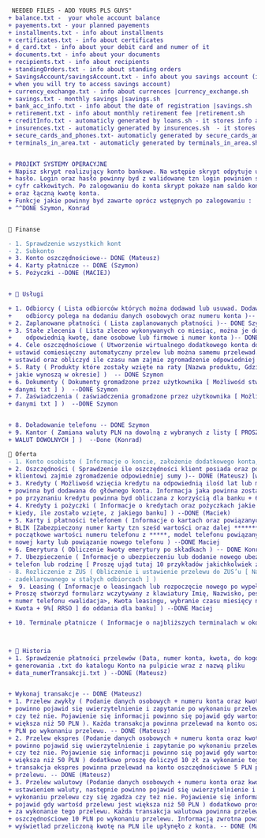 ﻿```diff
 NEEDED FILES - ADD YOURS PLS GUYS"
+ balance.txt -  your whole account balance
+ payements.txt - your planned payements
+ installments.txt - info about installments
+ certificates.txt - info about certificates
+ d_card.txt - info about your debit card and numer of it
+ documents.txt - info about your documents
+ recipients.txt - info about recipients
+ standingOrders.txt - info about standing orders
+ SavingsAccount/savingsAccount.txt - info about you savings account (it will create automatically 
+ when you will try to access savings account)
+ currency_exchange.txt - info about currences |currency_exchange.sh
+ savings.txt - monthly savings |savings.sh
+ bank_acc_info.txt - info about the date of registration |savings.sh
+ retirement.txt - info about monthly retirement fee |retirement.sh
+ creditInfo.txt - automaticly generated by loans.sh - it stores info about your credits 
+ insurences.txt - automaticly generated by insurences.sh  - it stores info about your active insurences
+ secure_cards_and_phones.txt- automaticly generated by secure_cards_and_phones.sh - info stores secure debet card and bounded phones 
+ terminals_in_area.txt - automaticly generated by terminals_in_area.sh


+ PROJEKT SYSTEMY OPERACYJNE
+ Napisz skrypt realizujący konto bankowe. Na wstępie skrypt odpytuje użytkownika o login i
+ hasło. Login oraz hasło powinny byd z walidowane tzn login powinien składad się tylko z liter a hasło z
+ cyfr całkowitych. Po zalogowaniu do konta skrypt pokaże nam saldo konta oraz zebrane oszczędności
+ oraz łączną kwotę konta.
+ Funkcje jakie powinny byd zawarte oprócz wstępnych po zalogowaniu :
+ ^^DONE Szymon, Konrad 


 Finanse

- 1. Sprawdzenie wszystkich kont
- 2. Subkonto
+ 3. Konto oszczędnościowe-- DONE (Mateusz)
+ 4. Karty płatnicze -- DONE (Szymon)
+ 5. Pożyczki --DONE (MACIEJ)


+  Usługi

+ 1. Odbiorcy ( Lista odbiorców których można dodawad lub usuwad. Dodawanie nowego
+    odbiorcy polega na dodaniu danych osobowych oraz numeru konta )-- DONE Mateusz
+ 2. Zaplanowane płatności ( Lista zaplanowanych płatności )-- DONE Szymon
+ 3. Stałe zlecenia ( Lista zleceo wykonywanych co miesiąc, można je dodawad i ustawiad
+    odpowiednią kwotę, dane osobowe lub firmowe i numer konta )-- DONE Mateusz
+ 4. Cele oszczędnościowe ( Utworzenie wirtualnego dodatkowego konta do którego można
+ ustawid comiesięczny automatyczny przelew lub można samemu przelewad. Należy to
+ ustawid oraz obliczyd ile czasu nam zajmie zgromadzenie odpowiedniej kwoty )-- DONE (Mateusz)
+ 5. Raty ( Produkty które zostały wzięte na raty [Nazwa produktu, Gdzie został wzięty, Koszt, raty
+ jakie wynoszą w okresie] )  -- DONE Szymon
+ 6. Dokumenty ( Dokumenty gromadzone przez użytkownika [ Możliwośd stworzenia pliku z
+ danymi txt ] )  --DONE Szymon
+ 7. Zaświadczenia ( zaświadczenia gromadzone przez użytkownika [ Możliwośd stworzenia pliku z
+ danymi txt ] )  --DONE Szymon


+ 8. Doładowanie telefonu -- DONE Szymon
+ 9. Kantor ( Zamiana waluty PLN na dowolną z wybranych z listy [ PROSZĘ UWZGLĘDNIĆ 10
+ WALUT DOWOLNYCH ] )  --Done (Konrad)

 Oferta
- 1. Konto osobiste ( Informacje o koncie, założenie dodatkowego konta, subkonta itd )
+ 2. Oszczędności ( Sprawdzenie ile oszczędności klient posiada oraz pokazanie czasu ile
+ klientowi zajmie zgromadzenie odpowiedniej sumy )-- DONE (Mateusz) [w koncie oszczędnościowym] & Konrad ma swoje
+ 3. Kredyty ( Możliwośd wzięcia kredytu na odpowiednią ilośd lat lub miesięcy, Kwota
+ powinna byd dodawana do głównego konta. Informacja jaka powinna zostad zwrócona
+ po przyznaniu kredytu powinna byd obliczana z korzyścią dla banku + 6% [RRSO] ) --DONE (Maciek)
+ 4. Kredyty i pożyczki ( Informacje o kredytach oraz pożyczkach jakie klient posiada [Gdzie,
+ kiedy, ile zostało wzięte, z jakiego banku] ) --DONE (Maciek)
+ 5. Karty i płatności telefonem ( Informacje o kartach oraz powiązanych telefonach z usługą
+ BLIK [Zabezpieczony numer karty tzn sześd wartości oraz dalej ******* lub trzy
+ początkowe wartości numeru telefonu z *****, model telefonu powiązany], zamówienie
+ nowej karty lub powiązanie nowego telefonu ) --DONE Maciej 
+ 6. Emerytura ( Obliczenie kwoty emerytury po składkach ) -- DONE Konrad
+ 7. Ubezpieczenie ( Informacje o ubezpieczeniu lub dodanie nowego ubezpieczenie np. na
+ telefon lub rodzinę [ Proszę ująd tutaj 10 przykładów jakichkolwiek z ubezpieczeniami ] ) --DONE(Maciej)
- 8. Rozliczenie z ZUS ( Obliczenie i ustawienie przelewu do ZUS’u [ Należy mied go
- zadeklarowanego w stałych odbiorcach ] )
+  9. Leasing ( Informacje o leasingach lub rozpoczęcie nowego po wypełnieniu formularza [
+ Proszę stworzyd formularz wczytywany z klawiatury Imię, Nazwisko, pesel <walidacja>,
+ numer telefonu <walidacja>, Kwota leasingu, wybranie czasu miesięcy np. 12,24,36,72 ,
+ Kwota + 9%[ RRSO ] do oddania dla banku] ) --DONE Maciej

+ 10. Terminale płatnicze ( Informacje o najbliższych terminalach w okolicy ) --DONE MACIEJ 



+  Historia
+ 1. Sprawdzenie płatności przelewów (Data, numer konta, kwota, do kogo, możliwośd
+ generowania .txt do katalogu Konto na pulpicie wraz z nazwą pliku
+ data_numerTransakcji.txt ) --DONE (Mateusz)


+ Wykonaj transakcje -- DONE (Mateusz)
+ 1. Przelew zwykły ( Podanie danych osobowych + numeru konta oraz kwoty, następnie
+ powinno pojawid się uwierzytelnienie i zapytanie po wykonaniu przelewu czy się zgadza
+ czy też nie. Pojawienie się informacji powinno się pojawid gdy wartośd przelewu jest
+ większa niż 50 PLN ). Każda transakcja powinna przelewad na konto oszczędnościowe 3
+ PLN po wykonaniu przelewu. -- DONE (Mateusz)
+ 2. Przelew ekspres (Podanie danych osobowych + numeru konta oraz kwoty, następnie
+ powinno pojawid się uwierzytelnienie i zapytanie po wykonaniu przelewu czy się zgadza
+ czy też nie. Pojawienie się informacji powinno się pojawid gdy wartośd przelewu jest
+ większa niż 50 PLN ) dodatkowo proszę doliczyd 10 zł za wykonanie tego przelewu. Każda
+ transakcja ekspres powinna przelewad na konto oszczędnościowe 5 PLN po wykonaniu
+ przelewu. -- DONE (Mateusz)
+ 3. Przelew walutowy (Podanie danych osobowych + numeru konta oraz kwoty wraz z
+ ustawieniem waluty, następnie powinno pojawid się uwierzytelnienie i zapytanie po
+ wykonaniu przelewu czy się zgadza czy też nie. Pojawienie się informacji powinno się
+ pojawid gdy wartośd przelewu jest większa niż 50 PLN ) dodatkowo proszę doliczyd 20 zł
+ za wykonanie tego przelewu. Każda transakcja walutowa powinna przelewad na konto
+ oszczędnościowe 10 PLN po wykonaniu przelewu. Informacją zwrotna powinna
+ wyświetlad przeliczoną kwotę na PLN ile upłynęło z konta. -- DONE (Mateusz)
```
